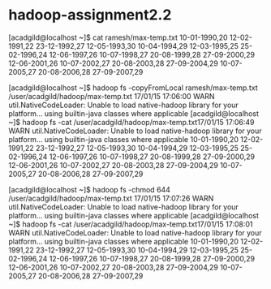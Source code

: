 # hadoop-assignment2.2
[acadgild@localhost ~]$  cat ramesh/max-temp.txt
10-01-1990,20
12-02-1991,22
23-12-1992,27
12-05-1993,30
10-04-1994,29
12-03-1995,25
25-02-1996,24
12-06-1997,26
10-07-1998,27
20-08-1999,28
27-09-2000,29
12-06-2001,26
10-07-2002,27
20-08-2003,28
27-09-2004,29
10-07-2005,27
20-08-2006,28
27-09-2007,29

[acadgild@localhost ~]$  hadoop fs -copyFromLocal ramesh/max-temp.txt /user/acadgild/hadoop/max-temp.txt
17/01/15 17:06:00 WARN util.NativeCodeLoader: Unable to load native-hadoop library for your platform... using builtin-java classes where applicable
[acadgild@localhost ~]$  hadoop fs -cat /user/acadgild/hadoop/max-temp.txt17/01/15 17:06:49 WARN util.NativeCodeLoader: Unable to load native-hadoop library for your platform... using builtin-java classes where applicable
10-01-1990,20
12-02-1991,22
23-12-1992,27
12-05-1993,30
10-04-1994,29
12-03-1995,25
25-02-1996,24
12-06-1997,26
10-07-1998,27
20-08-1999,28
27-09-2000,29
12-06-2001,26
10-07-2002,27
20-08-2003,28
27-09-2004,29
10-07-2005,27
20-08-2006,28
27-09-2007,29

[acadgild@localhost ~]$  hadoop fs -chmod 644 /user/acadgild/hadoop/max-temp.txt
17/01/15 17:07:26 WARN util.NativeCodeLoader: Unable to load native-hadoop library for your platform... using builtin-java classes where applicable
[acadgild@localhost ~]$  hadoop fs -cat /user/acadgild/hadoop/max-temp.txt17/01/15 17:08:01 WARN util.NativeCodeLoader: Unable to load native-hadoop library for your platform... using builtin-java classes where applicable
10-01-1990,20
12-02-1991,22
23-12-1992,27
12-05-1993,30
10-04-1994,29
12-03-1995,25
25-02-1996,24
12-06-1997,26
10-07-1998,27
20-08-1999,28
27-09-2000,29
12-06-2001,26
10-07-2002,27
20-08-2003,28
27-09-2004,29
10-07-2005,27
20-08-2006,28
27-09-2007,29

